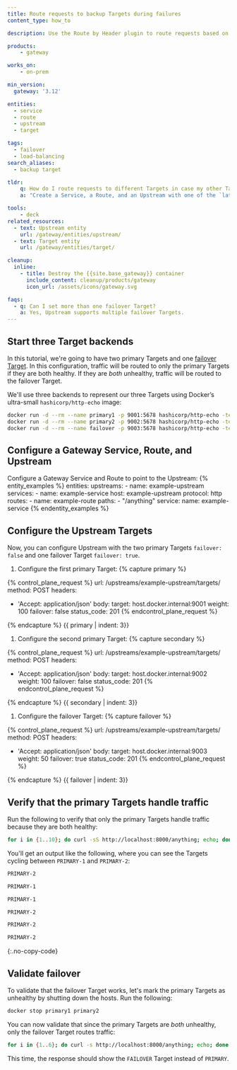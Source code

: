 ```yaml
---
title: Route requests to backup Targets during failures
content_type: how_to

description: Use the Route by Header plugin to route requests based on a header value.

products:
    - gateway

works_on:
    - on-prem

min_version:
  gateway: '3.12'

entities: 
  - service
  - route
  - upstream
  - target

tags:
  - failover
  - load-balancing
search_aliases:
  - backup target

tldr:
    q: How do I route requests to different Targets in case my other Targets are unhealthy?
    a: "Create a Service, a Route, and an Upstream with one of the `latency`, `least-connections`, or `round-robin` load balancing strategies. Configure primary Targets on the Upstream with `failover: false` and a failover Target with `failover: true`."

tools:
    - deck
related_resources:
  - text: Upstream entity
    url: /gateway/entities/upstream/
  - text: Target entity
    url: /gateway/entities/target/

cleanup:
  inline:
    - title: Destroy the {{site.base_gateway}} container
      include_content: cleanup/products/gateway
      icon_url: /assets/icons/gateway.svg

faqs:
  - q: Can I set more than one failover Target?
    a: Yes, Upstream supports multiple failover Targets.
---
```


## Start three Target backends

In this tutorial, we're going to have two primary Targets and one [failover Target](/gateway/entities/target/#managing-failover-targets). In this configuration, traffic will be routed to only the primary Targets if they are both healthy. If they are *both* unhealthy, traffic will be routed to the failover Target.

We'll use three backends to represent our three Targets using Docker’s ultra-small `hashicorp/http-echo` image:

```sh
docker run -d --rm --name primary1 -p 9001:5678 hashicorp/http-echo -text "PRIMARY-1"
docker run -d --rm --name primary2 -p 9002:5678 hashicorp/http-echo -text "PRIMARY-2"
docker run -d --rm --name failover -p 9003:5678 hashicorp/http-echo -text "FAILOVER"
```

## Configure a Gateway Service, Route, and Upstream

Configure a Gateway Service and Route to point to the Upstream:
{% entity_examples %}
entities:
  upstreams:
    - name: example-upstream
  services:
    - name: example-service
      host: example-upstream 
      protocol: http
  routes:
    - name: example-route
      paths:
      - "/anything"
      service:
        name: example-service
{% endentity_examples %}

## Configure the Upstream Targets

Now, you can configure Upstream with the two primary Targets `failover: false` and one failover Target `failover: true`. 

1. Configure the first primary Target:
{% capture primary %}
<!--vale off -->
{% control_plane_request %}
url: /upstreams/example-upstream/targets/
method: POST
headers:
  - 'Accept: application/json'
body:
  target: host.docker.internal:9001
  weight: 100
  failover: false
status_code: 201
{% endcontrol_plane_request %}
<!--vale on -->
{% endcapture %}
{{ primary | indent: 3}}

1. Configure the second primary Target:
{% capture secondary %}
<!--vale off -->
{% control_plane_request %}
url: /upstreams/example-upstream/targets/
method: POST
headers:
  - 'Accept: application/json'
body:
  target: host.docker.internal:9002
  weight: 100
  failover: false
status_code: 201
{% endcontrol_plane_request %}
<!--vale on -->
{% endcapture %}
{{ secondary | indent: 3}}

1. Configure the failover Target:
{% capture failover %}
<!--vale off -->
{% control_plane_request %}
url: /upstreams/example-upstream/targets/
method: POST
headers:
  - 'Accept: application/json'
body:
  target: host.docker.internal:9003
  weight: 50
  failover: true
status_code: 201
{% endcontrol_plane_request %}
<!--vale on -->
{% endcapture %}
{{ failover | indent: 3}}

## Verify that the primary Targets handle traffic

Run the following to verify that only the primary Targets handle traffic because they are both healthy:

```sh
for i in {1..10}; do curl -sS http://localhost:8000/anything; echo; done
```

You'll get an output like the following, where you can see the Targets cycling between `PRIMARY-1` and `PRIMARY-2`:
```sh
PRIMARY-2

PRIMARY-1

PRIMARY-1

PRIMARY-2

PRIMARY-2

PRIMARY-2
```
{:.no-copy-code}

## Validate failover

To validate that the failover Target works, let's mark the primary Targets as unhealthy by shutting down the hosts. Run the following:
```sh
docker stop primary1 primary2
```

You can now validate that since the primary Targets are *both* unhealthy, only the failover Target routes traffic:
```sh
for i in {1..6}; do curl -s http://localhost:8000/anything; echo; done
```
This time, the response should show the `FAILOVER` Target instead of `PRIMARY`.
